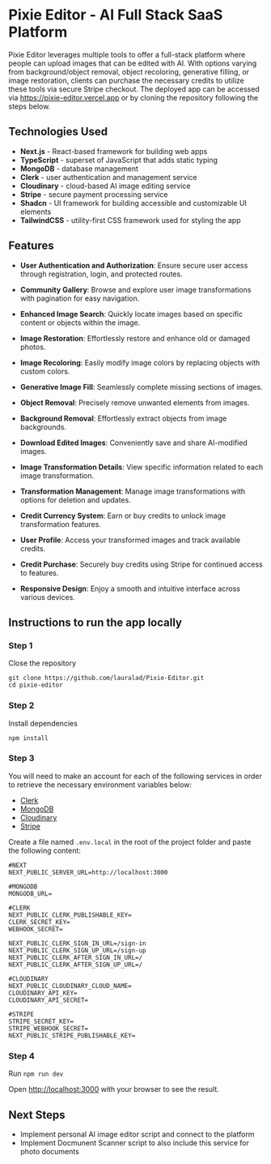 

# Pixie Editor - AI Full Stack SaaS Platform

Pixie Editor leverages multiple tools to offer a full-stack platform where people can upload images that can be edited with AI. With options varying from background/object removal, object recoloring, generative filling, or image restoration, clients can purchase the necessary credits to utilize these tools via secure Stripe checkout. The deployed app can be accessed via https://pixie-editor.vercel.app or by cloning the repository following the steps below.

## Technologies Used

* **Next.js** - React-based framework for building web apps
* **TypeScript** - superset of JavaScript that adds static typing
* **MongoDB** - database management 
* **Clerk** - user authentication and management service
* **Cloudinary** - cloud-based AI image editing service
* **Stripe** - secure payment processing service
* **Shadcn** -  UI framework for building accessible and customizable UI elements
* **TailwindCSS** - utility-first CSS framework used for styling the app

## Features

* **User Authentication and Authorization**: Ensure secure user access through registration, login, and protected routes.

* **Community Gallery**: Browse and explore user image transformations with pagination for easy navigation.

* **Enhanced Image Search**: Quickly locate images based on specific content or objects within the image.

* **Image Restoration**: Effortlessly restore and enhance old or damaged photos.

* **Image Recoloring**: Easily modify image colors by replacing objects with custom colors.

* **Generative Image Fill**: Seamlessly complete missing sections of images.

* **Object Removal**: Precisely remove unwanted elements from images.

* **Background Removal**: Effortlessly extract objects from image backgrounds.

* **Download Edited Images**: Conveniently save and share AI-modified images.

* **Image Transformation Details**: View specific information related to each image transformation.

* **Transformation Management**: Manage image transformations with options for deletion and updates.

* **Credit Currency System**: Earn or buy credits to unlock image transformation features.

* **User Profile**: Access your transformed images and track available credits.

* **Credit Purchase**: Securely buy credits using Stripe for continued access to features.

* **Responsive Design**: Enjoy a smooth and intuitive interface across various devices.

## Instructions to run the app locally

### Step 1

Close the repository 
```
git clone https://github.com/lauralad/Pixie-Editor.git
cd pixie-editor
```

### Step 2
Install dependencies
```
npm install
```

### Step 3
You will need to make an account for each of the following services in order to retrieve the necessary environment variables below:
* [Clerk](https://clerk.com/)
* [MongoDB](https://www.mongodb.com/)
* [Cloudinary](https://cloudinary.com/)
* [Stripe](https://stripe.com/)

Create a file named ```.env.local``` in the root of the project folder and paste the following content:
```
#NEXT
NEXT_PUBLIC_SERVER_URL=http://localhost:3000

#MONGODB
MONGODB_URL=

#CLERK
NEXT_PUBLIC_CLERK_PUBLISHABLE_KEY=
CLERK_SECRET_KEY=
WEBHOOK_SECRET=

NEXT_PUBLIC_CLERK_SIGN_IN_URL=/sign-in
NEXT_PUBLIC_CLERK_SIGN_UP_URL=/sign-up
NEXT_PUBLIC_CLERK_AFTER_SIGN_IN_URL=/
NEXT_PUBLIC_CLERK_AFTER_SIGN_UP_URL=/

#CLOUDINARY
NEXT_PUBLIC_CLOUDINARY_CLOUD_NAME=
CLOUDINARY_API_KEY=
CLOUDINARY_API_SECRET=

#STRIPE
STRIPE_SECRET_KEY=
STRIPE_WEBHOOK_SECRET=
NEXT_PUBLIC_STRIPE_PUBLISHABLE_KEY=
```
### Step 4
Run ```npm run dev```

Open [http://localhost:3000](http://localhost:3000) with your browser to see the result.

## Next Steps

* Implement personal AI image editor script and connect to the platform
* Implement Docmunent Scanner script to also include this service for photo documents

